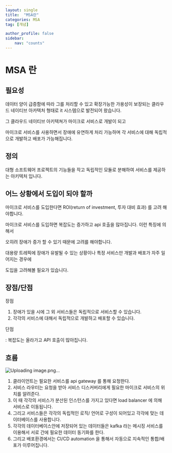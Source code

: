 ```yaml
---
layout: single
title:  "MSA란"
categories: MSA
tag: [개념]

author_profile: false
sidebar:
    nav: "counts"
---
```


# MSA 란

## 필요성

데이터 양이 급증함에 따라 그를 처리할 수 있고 확장가능한 가용성이 보장되는 클라우드 네이티브 아카텍처 형태로 it 시스템으로 발전되어 왔습니다.

그 클라우드 네이티브 아키텍쳐가 마이크로 서비스로 개발이 되고 

마이크로 서비스를 사용하면서 장애에 유연하게 처리 가능하며 각 서비스에 대해 독립적으로 개발하고 배포가 가능해집니다.

## 정의

대형 소프트웨어 프로젝트의 기능들을 작고 독립적인 모듈로 분해하여 서비스를 제공하는 아키텍처 입니다.

## 어느 상황에서 도입이 되야 할까

마이크로 서비스를 도입한다면 ROI(return of investment, 투자 대비 효과) 를 고려 해야합니다.

마이크로 서비스를 도입하면 복잡도는 증가하고 api 호출을 많아집니다. 이런 특징에 의해서

오히려 장애가 증가 할 수 있기 때문에 고려를 해야합니다.

대용량 트레픽에 장애가 유발될 수 있는 상황이나 특정 서비스만 개발과 배포가 자주 일어지는 경우에 

도입을 고려해볼 필요가 있습니다.

## 장점/단점

장점 

1. 장애가 있을 시에 그 외 서비스들은 독립적으로 서비스할 수 있습니다.
2. 각각의 서비스에 대해서 독립적으로 개발하고 배포할 수 있습니다.

단점 

: 복잡도는 올라가고 API 호출이 많아집니다.

## 흐름

![Uploading image.png…]()

1. 클라이언트는 필요한 서비스를 api gateway 를 통해 요청한다.
2. 서비스 라우터는 요청을 받아 서비스 디스커버리에게 필요한 마이크로 서비스의 위치를 알려준다.
3. 이 때 각각의 서비스가 분산된 인스턴스를 가지고 있다면 load balancer 에 의해 서비스로 이동됩니다.
4. 그리고 서비스들은 각각의 독립적인 로직/ 언어로 구성이 되어있고 각각에 맞는 데이터베이스를 사용합니다.
5. 각각의 데이터베이스안에 저장되어 있는 데이터들은 kafka 라는 메시징 서비스를 이용해서 서로 간에 필요한 데이터 동기화를 한다.
6. 그리고 배포환경에서는 CI/CD automation 을 통해서 자동으로 지속적인 통합/배포가 이루어집니다.
